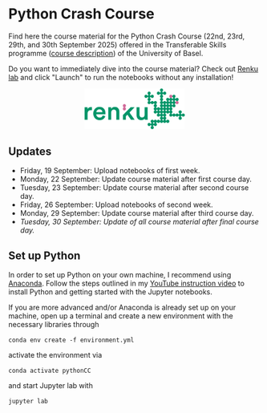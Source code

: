 # Python Crash Course

Find here the course material for the Python Crash Course (22nd, 23rd, 29th, and 30th September 2025) offered in the Transferable Skills programme ([course description](https://fortbildung.unibas.ch/courses/organizer/scientific-tools/python-crash-course-for-beginners-301349)) of the University of Basel.

Do you want to immediately dive into the course material? Check out [Renku lab](https://renkulab.io/v2/projects/samarinm/python-crash-course) and click "Launch" to run the notebooks without any installation!

<p align="center">
    <a href="https://renkulab.io/v2/projects/samarinm/python-crash-course">
        <img src="Notebooks/images/renku.jpg" alt="Description of Image" width="200" class="center-img">
    </a>
</p>

## Updates

* Friday, 19 September: Upload notebooks of first week.
* Monday, 22 September: Update course material after first course day.
* Tuesday, 23 September: Update course material after second course day.
* Friday, 26 September: Upload notebooks of second week.
* Monday, 29 September: Update course material after third course day.
* *Tuesday, 30 September: Update of all course material after final course day.*


## Set up Python

In order to set up Python on your own machine, I recommend using [Anaconda](https://www.anaconda.com/products/individual). Follow the steps outlined in my [YouTube instruction video](https://youtu.be/-RJnYbxVZTg) to install Python and getting started with the Jupyter notebooks.

If you are more advanced and/or Anaconda is already set up on your machine, open up a terminal and create a new environment with the necessary libraries through

```
conda env create -f environment.yml
``` 

activate the environment via

```
conda activate pythonCC
``` 

and start Jupyter lab with

```
jupyter lab
``` 
